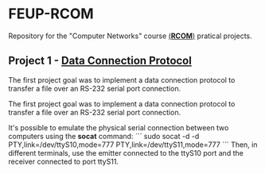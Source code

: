 # FEUP-RCOM
Repository for the "Computer Networks" course [(**RCOM**)](https://sigarra.up.pt/feup/pt/ucurr_geral.ficha_uc_view?pv_ocorrencia_id=459483) pratical projects.

## Project 1 - [Data Connection Protocol](https://github.com/raulviana/FEUP-RCOM/blob/master/trabalho1/lig_dados_desempenho.pdf)
The first project goal was to implement a data connection protocol to transfer a file over an RS-232 serial port connection.

The first project goal was to implement a data connection protocol to transfer a file over an RS-232 serial port connection.

It's possible to emulate the physical serial connection between two computers using the **socat** command:
´´´
sudo socat -d -d PTY,link=/dev/ttyS10,mode=777 PTY,link=/dev/ttyS11,mode=777
´´´
Then, in different terminals, use the emitter connected to the ttyS10 port and the receiver connected to port ttyS11.

